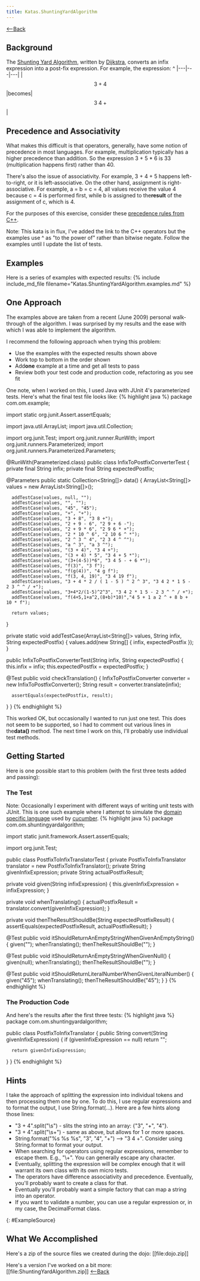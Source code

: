 ```yaml
---
title: Katas.ShuntingYardAlgorithm
---
```

[<--Back](Katas)
## Background
The [Shunting Yard Algorithm](http://en.wikipedia.org/wiki/Shunting_yard_algorithm), written by [Dijkstra](http://en.wikipedia.org/wiki/Edsger_Dijkstra), converts an infix expression into a post-fix expression. For example, the expression:
^
|---|---|---|
|$$ 3 + 4 $$|becomes|$$ 3\;4\;+ $$|

## Precedence and Associativity
What makes this difficult is that operators, generally, have some notion of precedence in most languages. For example, multiplication typically has a higher precedence than addition. So the expression 3 + 5 * 6 is 33 (multiplication happens first) rather than 40.

There's also the issue of associativity. For example, 3 + 4 + 5 happens left-to-right, or it is left-associative. On the other hand, assignment is right-associative. For example, a = b = c = 4, all values receive the value 4 because c = 4 is performed first, while b is assigned to the**result** of the assignment of c, which is 4.

For the purposes of this exercise, consider these [precedence rules from C++](http://en.wikipedia.org/wiki/Operators_in_C_and_C%2B%2B#Operator_precedence).

Note: This kata is in flux, I've added the link to the C++ operators but the examples use ^ as "to the power of" rather than bitwise negate. Follow the examples until I update the list of tests.

## Examples
Here is a series of examples with expected results:
{% include include_md_file filename="Katas.ShuntingYardAlgorithm.examples.md" %}

## One Approach
The examples above are taken from a recent (June 2009) personal walk-through of the algorithm. I was surprised by my results and the ease with which I was able to implement the algorithm. 

I recommend the following approach when trying this problem:
* Use the examples with the expected results shown above
* Work top to bottom in the order shown
* Add**one** example at a time and get all tests to pass
* Review both your test code and production code, refactoring as you see fit

One note, when I worked on this, I used Java with JUnit 4's parameterized tests. Here's what the final test file looks like:
{% highlight java %}
package com.om.example;

import static org.junit.Assert.assertEquals;

import java.util.ArrayList;
import java.util.Collection;

import org.junit.Test;
import org.junit.runner.RunWith;
import org.junit.runners.Parameterized;
import org.junit.runners.Parameterized.Parameters;

@RunWith(Parameterized.class)
public class InfixToPostfixConverterTest {
   private final String infix;
   private final String expectedPostfix;

   @Parameters
   public static Collection<String[]> data() {
      ArrayList<String[]> values = new ArrayList<String[]>();

      addTestCase(values, null, "");
      addTestCase(values, "", "");
      addTestCase(values, "45", "45");
      addTestCase(values, "+", "+");
      addTestCase(values, "3 + 8", "3 8 +");
      addTestCase(values, "2 + 9 - 6", "2 9 + 6 -");
      addTestCase(values, "2 + 9 * 6", "2 9 6 * +");
      addTestCase(values, "2 * 10 ^ 6", "2 10 6 ^ *");
      addTestCase(values, "2 ^ 3 ^ 4", "2 3 4 ^ ^");
      addTestCase(values, "a ^ 3", "a 3 ^");
      addTestCase(values, "(3 + 4)", "3 4 +");
      addTestCase(values, "(3 + 4) * 5", "3 4 + 5 *");
      addTestCase(values, "(3+(4-5))*6", "3 4 5 - + 6 *");
      addTestCase(values, "f(3)", "3 f");
      addTestCase(values, "f(g(4))", "4 g f");
      addTestCase(values, "f(3, 4, 19)", "3 4 19 f");
      addTestCase(values, "3 + 4 * 2 / ( 1 - 5 ) ^ 2 ^ 3", "3 4 2 * 1 5 - 2 3 ^ ^ / +");
      addTestCase(values, "3+4*2/(1-5)^2^3", "3 4 2 * 1 5 - 2 3 ^ ^ / +");
      addTestCase(values, "f(4+5,1+a^2,(8+b)*10)","4 5 + 1 a 2 ^ + 8 b + 10 * f");

      return values;
   }

   private static void addTestCase(ArrayList<String[]> values, String infix,
         String expectedPostfix) {
      values.add(new String[] { infix, expectedPostfix });
   }

   public InfixToPostfixConverterTest(String infix, String expectedPostfix) {
      this.infix = infix;
      this.expectedPostfix = expectedPostfix;
   }

   @Test
   public void checkTranslation() {
      InfixToPostfixConverter converter = new InfixToPostfixConverter();
      String result = converter.translate(infix);

      assertEquals(expectedPostfix, result);
   }
}
{% endhighlight %}

This worked OK, but occasionally I wanted to run just one test. This does not seem to be supported, so I had to comment out various lines in the**data()** method. The next time I work on this, I'll probably use individual test methods.

## Getting Started
Here is one possible start to this problem (with the first three tests added and passing):
### The Test
Note: Occasionally I experiment with different ways of writing unit tests with JUnit. This is one such example where I attempt to simulate the [domain specific language](http://www.martinfowler.com/bliki/BusinessReadableDSL.html) used by [cucumber](http://cukes.info/).
{% highlight java %}
package com.om.shuntingyardalgorithm;

import static junit.framework.Assert.assertEquals;

import org.junit.Test;

public class PostfixToInfixTranslatorTest {
   private PostfixToInfixTranslator translator = new PostfixToInfixTranslator();
   private String givenInfixExpression;
   private String actualPostfixResult;

   private void given(String infixExpression) {
      this.givenInfixExpression = infixExpression;
   }

   private void whenTranslating() {
      actualPostfixResult = translator.convert(givenInfixExpression);
   }

   private void thenTheResultShouldBe(String expectedPostfixResult) {
      assertEquals(expectedPostfixResult, actualPostfixResult);
   }

   @Test
   public void itShouldReturnAnEmptyStringWhenGivenAnEmptyString() {
      given("");
      whenTranslating();
      thenTheResultShouldBe("");
   }

   @Test
   public void itShouldReturnAnEmptyStringWhenGivenNull() {
      given(null);
      whenTranslating();
      thenTheResultShouldBe("");
   }

   @Test
   public void itShouldReturnLiteralNumberWhenGivenLiteralNumber() {
      given("45");
      whenTranslating();
      thenTheResultShouldBe("45");
   }
}
{% endhighlight %}

### The Production Code
And here's the results after the first three tests:
{% highlight java %}
package com.om.shuntingyardalgorithm;

public class PostfixToInfixTranslator {
   public String convert(String givenInfixExpression) {
      if (givenInfixExpression == null)
         return "";

      return givenInfixExpression;
   }
}
{% endhighlight %}

## Hints
I take the approach of splitting the expression into individual tokens and then processing them one by one. To do this, I use regular expressions and to format the output, I use String.format(...). Here are a few hints along those lines:
* "3 + 4".split("\\s") - slits the string into an array: {"3", "+", "4"}.
* "3  +  4".split("\\s+") - same as above, but allows for 1 or more spaces.
* String.format("%s %s %s", "3", "4", "+") --> "3 4 +". Consider using String.format to format your output.
* When searching for operators using regular expressions, remember to escape them. E.g., "\\+". You can generally escape any character.
* Eventually, splitting the expression will be complex enough that it will warrant its own class with its own micro tests.
* The operators have difference associativity and precedence. Eventually, you'll probably want to create a class for that.
* Eventually you'll probably want a simple factory that can map a string into an operator.
* If you want to validate a number, you can use a regular expression or, in my case, the DecimalFormat class.

{: #ExampleSource}
## What We Accomplished
Here's a zip of the source files we created during the dojo:
[[file:dojo.zip]]

Here's a version I've worked on a bit more:
[[file:ShuntingYardAlgorithm.zip]]
[<--Back](Katas)
